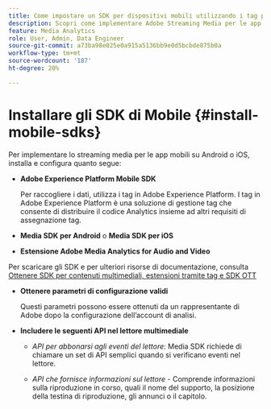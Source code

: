 ```yaml
---
title: Come impostare un SDK per dispositivi mobili utilizzando i tag per gli elementi multimediali in streaming
description: Scopri come implementare Adobe Streaming Media per le app mobili.
feature: Media Analytics
role: User, Admin, Data Engineer
source-git-commit: a73ba98e025e0a915a5136bb9e0d5bcbde875b0a
workflow-type: tm+mt
source-wordcount: '187'
ht-degree: 20%

---
```


# Installare gli SDK di Mobile {#install-mobile-sdks}

Per implementare lo streaming media per le app mobili su Android o iOS, installa e configura quanto segue:

* **Adobe Experience Platform Mobile SDK**

   Per raccogliere i dati, utilizza i tag in Adobe Experience Platform. I tag in Adobe Experience Platform è una soluzione di gestione tag che consente di distribuire il codice Analytics insieme ad altri requisiti di assegnazione tag.

* **Media SDK per Android** o **Media SDK per iOS**

* **Estensione Adobe Media Analytics for Audio and Video**

Per scaricare gli SDK e per ulteriori risorse di documentazione, consulta [Ottenere SDK per contenuti multimediali, estensioni tramite tag e SDK OTT](/help/getting-started/download-sdks.md)

* **Ottenere parametri di configurazione validi**

   Questi parametri possono essere ottenuti da un rappresentante di Adobe dopo la configurazione dell’account di analisi.

* **Includere le seguenti API nel lettore multimediale**

   * *API per abbonarsi agli eventi del lettore*: Media SDK richiede di chiamare un set di API semplici quando si verificano eventi nel lettore.

   * *API che fornisce informazioni sul lettore* - Comprende informazioni sulla riproduzione in corso, quali il nome del supporto, la posizione della testina di riproduzione, gli annunci o il capitolo.
